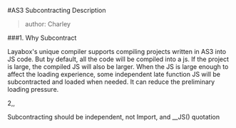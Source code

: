 #AS3 Subcontracting Description

> author: Charley

###1. Why Subcontract

Layabox's unique compiler supports compiling projects written in AS3 into JS code. But by default, all the code will be compiled into a js. If the project is large, the compiled JS will also be larger. When the JS is large enough to affect the loading experience, some independent late function JS will be subcontracted and loaded when needed. It can reduce the preliminary loading pressure.



2,,







Subcontracting should be independent, not Import, and __JS() quotation

